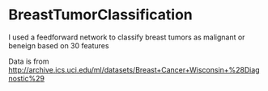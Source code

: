 # BreastTumorClassification

I used a feedforward network to classify breast tumors as malignant or beneign based on 30 features

Data is from http://archive.ics.uci.edu/ml/datasets/Breast+Cancer+Wisconsin+%28Diagnostic%29
